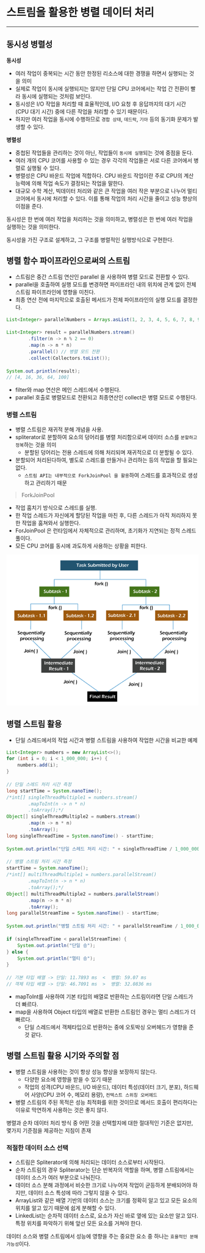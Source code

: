 # 스트림을 활용한 병렬 데이터 처리

---

## 동시성 병렬성

**동시성**
- 여러 작업이 중복되는 시간 동안 한정된 리소스에 대한 경쟁을 하면서 실행되는 것을 의미
- 실제로 작업이 동시에 실행되지는 않지만 단일 CPU 코어에서는 작업 간 전환이 빨라 동시에 실행되는 것처럼 보인다.
- 동시성은 I/O 작업을 처리할 때 효율적인데, I/O 요청 후 응답까지의 대기 시간(CPU 대기 시간) 중에 다른 작업을 처리할 수 있기 때문이다.
- 하지만 여러 작업을 동시에 수행하므로 `경합 상태`, `데드락`, `기아` 등의 동기화 문제가 발생할 수 있다.

**병렬성**
- 중첩된 작업들을 관리하는 것이 아닌, 작업들이 `동시에 실행`되는 것에 중점을 둔다.
- 여러 개의 CPU 코어를 사용할 수 있는 경우 각각의 작업들은 서로 다른 코어에서 병렬로 실행될 수 있다.
- 병렬성은 CPU 바운드 작업에 적합하다. CPU 바운드 작업이란 주로 CPU의 계산 능력에 의해 작업 속도가 결정되는 작업을 말한다.
- 대규모 수학 계산, 빅데이터 처리와 같은 큰 작업을 여러 작은 부분으로 나누어 멀티 코어에서 동시에 처리할 수 있다. 이를 통해 작업의 처리 시간을 줄이고 성능 향상의 이점을 준다.

동시성은 한 번에 여러 작업을 처리하는 것을 의미하고, 병렬성은 한 번에 여러 작업을 실행하는 것을 의미한다.

동시성을 가진 구조로 설계하고, 그 구조를 병렬적인 실행방식으로 구현한다.

## 병렬 함수 파이프라인으로써의 스트림
- 스트림은 중간 스트림 연산인 parallel 을 사용하여 병렬 모드로 전환할 수 있다.
- parallel을 호출하여 실행 모드를 변경하면 파이프라인 내의 위치에 관계 없이 전체 스트림 파이프라인에 영향을 미친다.
- 최종 연산 전에 마지막으로 호출된 메서드가 전체 파이프라인의 실행 모드를 결정한다.
```java
List<Integer> parallelNumbers = Arrays.asList(1, 2, 3, 4, 5, 6, 7, 8, 9, 10);

List<Integer> result = parallelNumbers.stream()
        .filter(n -> n % 2 == 0)
        .map(n -> n * n)
        .parallel() // 병렬 모드 전환
        .collect(Collectors.toList());

System.out.println(result);
// [4, 16, 36, 64, 100]
```
- filter와 map 연산은 메인 스레드에서 수행된다.
- parallel 호출로 병렬모드로 전환되고 최종연산인 collect은 병렬 모드로 수행된다.

### 병렬 스트림
- 병렬 스트림은 재귀적 분해 개념을 사용. 
- spliterator로 분할하여 요소의 덩어리를 병렬 처리함으로써 데이터 소스를 `분할하고 정복`하는 것을 의미
  - 분할된 덩어리는 전용 스레드에 의해 처리되며 재귀적으로 더 분할될 수 있다.
- 분할되어 처리된다하여, 별도로 스레드를 만들거나 관리하는 등의 작업을 할 필요는 없다.
  - `스트림 API는 내부적으로 ForkJoinPool 을 활용`하여 스레드를 효과적으로 생성하고 관리하기 때문
> ForkJoinPool
- 작업 훔치기 방식으로 스레드를 실행.
- 한 작업 스레드가 자신에게 할당된 작업을 마친 후, 다른 스레드가 아직 처리하지 못한 작업을 훔쳐와서 실행한다.
- ForJoinPool 은 런타임에서 자체적으로 관리하며, 초기화가 지연되는 정적 스레드 풀이다.
- 모든 CPU 코어를 동시에 과도하게 사용하는 상황을 피한다.

![img.png](ForkJoinPool.png)

## 병렬 스트림 활용
- 단일 스레드에서의 작업 시간과 병렬 스트림을 사용하여 작업한 시간을 비교한 예제
```java
List<Integer> numbers = new ArrayList<>();
for (int i = 0; i < 1_000_000; i++) {
    numbers.add(i);
}

// 단일 스레드 처리 시간 측정
long startTime = System.nanoTime();
/*int[] singleThreadMultiple1 = numbers.stream()
        .mapToInt(n -> n * n)
        .toArray();*/
Object[] singleThreadMultiple2 = numbers.stream()
        .map(n -> n * n)
        .toArray();
long singleThreadTime = System.nanoTime() - startTime;

System.out.println("단일 스레드 처리 시간: " + singleThreadTime / 1_000_000.0 + " ms");

// 병렬 스트림 처리 시간 측정
startTime = System.nanoTime();
/*int[] multiThreadMultiple1 = numbers.parallelStream()
        .mapToInt(n -> n * n)
        .toArray();*/
Object[] multiThreadMultiple2 = numbers.parallelStream()
        .map(n -> n * n)
        .toArray();
long parallelStreamTime = System.nanoTime() - startTime;

System.out.println("병렬 스트림 처리 시간: " + parallelStreamTime / 1_000_000.0 + " ms");

if (singleThreadTime < parallelStreamTime) {
    System.out.println("단일 승");
} else {
    System.out.println("멀티 승");
}

// 기본 타입 배열 -> 단일: 11.7893 ms  <  병렬: 59.07 ms
// 객체 타입 배열 -> 단일: 46.7091 ms  >  병렬: 32.0836 ms
```
- mapToInt를 사용하여 기본 타입의 배열로 반환하는 스트림이라면 단일 스레드가 더 빠르다.
- map을 사용하여 Object 타입의 배열로 반환한 스트림인 경우는 멀티 스레드가 더 빠르다.
  - 단일 스레드에서 객체타입으로 반환하는 중에 오토박싱 오버헤드가 영향을 준 것 같다.

## 병렬 스트림 활용 시기와 주의할 점
- 병렬 스트림을 사용하는 것이 항상 성능 향상을 보장하지 않는다.
  - 다양한 요소에 영향을 받을 수 있기 때문
  - 작업의 성격(CPU 바운드, I/O 바운드), 데이터 특성(데이터 크기, 분포), 하드웨어 사양(CPU 코어 수, 메모리 용량), `컨텍스트 스위칭 오버헤드`
- 병렬 스트림의 주된 목적은 성능 최적화를 위한 것이므로 메서드 호출이 편리하다는 이유로 막연하게 사용하는 것은 좋지 않다.

병렬과 순차 데이터 처리 방식 중 어떤 것을 선택할지에 대한 절대적인 기준은 없지만, 몇가지 기준점을 제공하는 지침이 존재

### 적절한 데이터 소스 선택
- 스트림은 Spliterator에 의해 처리되는 데이터 소스로부터 시작된다.
- 순차 스트림의 경우 Spliterator는 단순 반복자의 역할을 하며, 병렬 스트림에서는 데이터 소스가 여러 부분으로 나눠진다.
- 데이터 소스 분해 과정에서 비슷한 크기로 나누어져 작업이 균등하게 분배되어야 하지만, 데이터 소스 특성에 따라 그렇지 않을 수 있다.
- ArrayList와 같은 배열 기반의 데이터 소스는 크기를 정확히 알고 있고 모든 요소의 위치를 알고 있기 때문에 쉽게 분해할 수 있다.
- LinkedList는 순차적 데이터 소스로, 요소가 자신 바로 옆에 있는 요소만 알고 있다. 특정 위치를 파악하기 위해 앞선 모든 요소를 거쳐야 한다.

데이터 소스와 병렬 스트림에서 성능에 영향을 주는 중요한 요소 중 하나는 `효율적인 분해 가능성`이다.